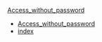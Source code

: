 [Access_without_password](Access_without_password.md)
* [Access_without_password](Access_without_password.md)
* [index](index.md)
